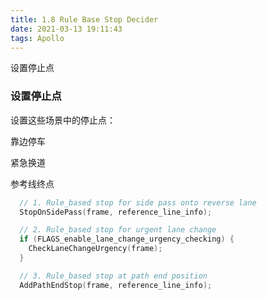 ```yaml
---
title: 1.8 Rule Base Stop Decider
date: 2021-03-13 19:11:43
tags: Apollo
---
```


设置停止点

<!-- more -->

### 设置停止点

设置这些场景中的停止点：

靠边停车

紧急换道

参考线终点

```c++
  // 1. Rule_based stop for side pass onto reverse lane
  StopOnSidePass(frame, reference_line_info);

  // 2. Rule_based stop for urgent lane change
  if (FLAGS_enable_lane_change_urgency_checking) {
    CheckLaneChangeUrgency(frame);
  }

  // 3. Rule_based stop at path end position
  AddPathEndStop(frame, reference_line_info);

```

